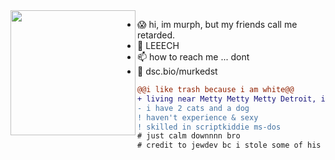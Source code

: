 <img align="left" height="200" src="https://media1.tenor.com/images/46c6b5f0e05afc6bdcb754f3a56383c5/tenor.gif"/>

- 😱 hi, im murph, but my friends call me retarded.
- 👀 LEEECH
- 📫 how to reach me ... dont
- 🌱 dsc.bio/murkedst


```diff
@@i like trash because i am white@@
+ living near Metty Metty Metty Detroit, in Ann Arbor.
- i have 2 cats and a dog
! haven't experience & sexy
! skilled in scriptkiddie ms-dos
# just calm downnnn bro
# credit to jewdev bc i stole some of his profile LOL 
```
